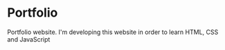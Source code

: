 # Portfolio 
Portfolio website.
I'm developing this website in order to learn HTML, CSS and JavaScript
